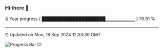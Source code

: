 ### Hi there 👋

⏳ Year progress { █████████████████████▁▁▁▁▁▁▁▁▁ } 70.91 %

---

⏰ Updated on Mon, 16 Sep 2024 12:33:39 GMT

![Progress Bar CI](https://github.com/liununu/liununu/workflows/Progress%20Bar%20CI/badge.svg)

